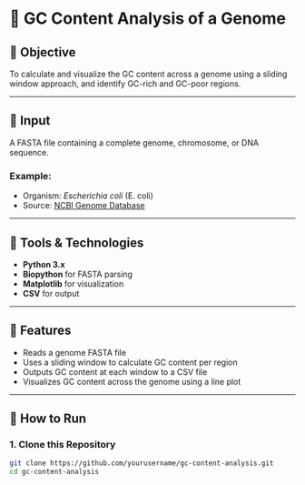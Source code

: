 # 🔬 GC Content Analysis of a Genome

## 🧩 Objective
To calculate and visualize the GC content across a genome using a sliding window approach, and identify GC-rich and GC-poor regions.

---

## 📁 Input
A FASTA file containing a complete genome, chromosome, or DNA sequence.

### Example:
- Organism: *Escherichia coli* (E. coli)
- Source: [NCBI Genome Database](https://www.ncbi.nlm.nih.gov/genome/)

---

## 🔧 Tools & Technologies
- **Python 3.x**
- **Biopython** for FASTA parsing
- **Matplotlib** for visualization
- **CSV** for output

---

## 📜 Features
- Reads a genome FASTA file
- Uses a sliding window to calculate GC content per region
- Outputs GC content at each window to a CSV file
- Visualizes GC content across the genome using a line plot

---

## 🚀 How to Run

### 1. Clone this Repository
```bash
git clone https://github.com/yourusername/gc-content-analysis.git
cd gc-content-analysis
